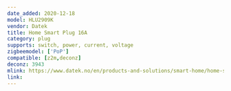 ```yaml
---
date_added: 2020-12-18
model: HLU2909K
vendor: Datek
title: Home Smart Plug 16A 
category: plug
supports: switch, power, current, voltage
zigbeemodel: ['PoP']
compatible: [z2m,deconz]
deconz: 3943
mlink: https://www.datek.no/en/products-and-solutions/smart-home/home-smart-plug
link: 
---
```


